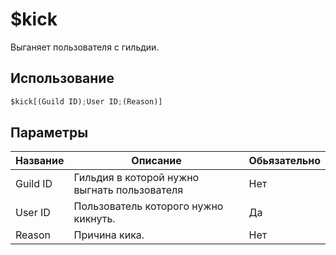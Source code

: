 # $kick
Выганяет пользователя с гильдии.

## Использование
```py
$kick[(Guild ID);User ID;(Reason)]
```

## Параметры
| Название | Описание | Обьязательно |
| -------- | -------- | ------------ |
| Guild ID | Гильдия в которой нужно выгнать пользователя | Нет |
| User ID | Пользователь которого нужно кикнуть. | Да |
| Reason | Причина кика. | Нет |